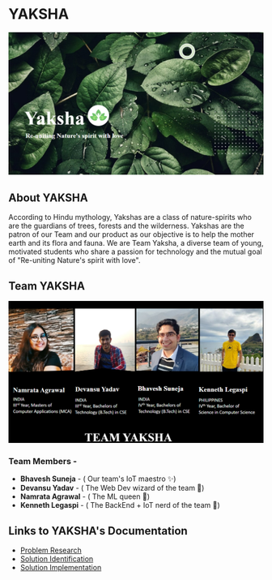 # YAKSHA

![Yaksha main banner](./images/Yaksha.png)

## About YAKSHA

According to Hindu mythology, Yakshas are a class of nature-spirits who are the guardians of trees, forests and the wilderness. Yakshas are the patron of our Team and our product as our objective is to help the mother earth and its flora and fauna. We are Team Yaksha, a diverse team of young, motivated students who share a passion for technology and the mutual goal of "Re-uniting Nature's spirit with love".

## Team YAKSHA

![Team YAKSHA](./images/Team-Yaksha.png)

### Team Members -

- **Bhavesh Suneja** - ( Our team's IoT maestro ✨)
- **Devansu Yadav** - ( The Web Dev wizard of the team 🧙)
- **Namrata Agrawal** - ( The ML queen 👑)
- **Kenneth Legaspi** - ( The BackEnd + IoT nerd of the team 🚀)

## Links to YAKSHA's Documentation

- [Problem Research](./documentation/Problem-Research.md)
- [Solution Identification](./documentation/Solution-Identification.md)
- [Solution Implementation](./documentation/Solution-Implementation.md)
